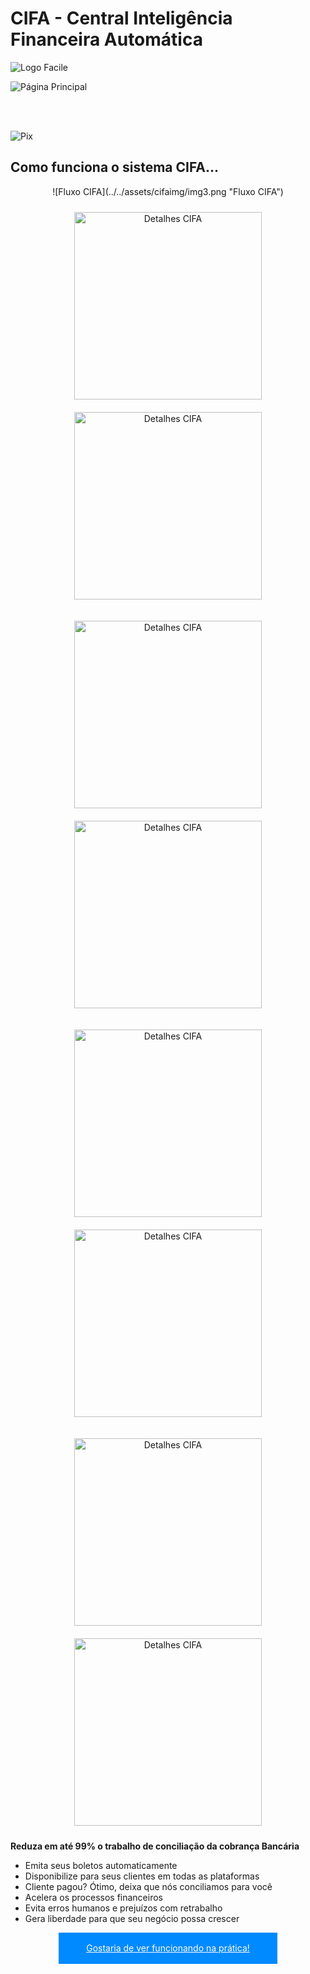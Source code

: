 <style>
    img[alt="Detalhes CIFA"] { 
        width: 300px;
        padding: 10px;
        }
    #button{
        height: 50px;
        width: 350px;
        background-color: #008aff;
        display: flex;
        align-items: center;
        justify-content: center;
        color: white;
    }
</style>

# CIFA - Central Inteligência Financeira Automática

![Logo Facile](../../assets/cifaimg/logo.png "Logo Facile")

![Página Principal](../../assets/cifaimg/tela1.png "Página Principal")

<br><br>

![Pix](../../assets/cifaimg/tela2.png "Pix")

## Como funciona o sistema CIFA...

<center>![Fluxo CIFA](../../assets/cifaimg/img3.png "Fluxo CIFA")

![Detalhes CIFA](../../assets/cifaimg/img4-1.jpg "Detalhes CIFA")![Detalhes CIFA](../../assets/cifaimg/img4-2.jpg "Detalhes CIFA")

![Detalhes CIFA](../../assets/cifaimg/img5-1.jpg "Detalhes CIFA")![Detalhes CIFA](../../assets/cifaimg/img5-2.jpg "Detalhes CIFA")

![Detalhes CIFA](../../assets/cifaimg/img6-1.jpg "Detalhes CIFA")![Detalhes CIFA](../../assets/cifaimg/img6-2.jpg "Detalhes CIFA")

![Detalhes CIFA](../../assets/cifaimg/img7-1.jpg "Detalhes CIFA")![Detalhes CIFA](../../assets/cifaimg/img7-2.jpg "Detalhes CIFA")</center>

**Reduza em até 99% o trabalho de  conciliação da cobrança Bancária**

* Emita seus boletos automaticamente
* Disponibilize para seus clientes em todas as plataformas
* Cliente pagou? Ótimo, deixa que nós conciliamos para você
* Acelera os processos financeiros
* Evita erros humanos e prejuízos com retrabalho
* Gera liberdade para que seu negócio possa crescer

<center><a id="button" href="mailto:ar@facilesistemas.com.br?subject=Gostaria%20de%20ver%20uma%20apresenta%C3%A7%C3%A3o%20do%20CIFA&body=Ol%C3%A1%2C%20recebi%20um%20email%20sobre%20o%20CIFA%20e%20gostaria%20de%20ver%20funcionando%20na%20pr%C3%A1tica." class="btn btn-primary">Gostaria de ver funcionando na prática!</a></center>